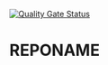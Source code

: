 [![Quality Gate Status](https://sonarcloud.io/api/project_badges/measure?project=theopenlane_REPONAME&metric=alert_status)](https://sonarcloud.io/summary/new_code?id=theopenlane_REPONAME)

# REPONAME